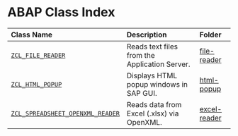 # ABAP Class Index

| Class Name                                                                                 | Description                                    | Folder                             |
|:-------------------------------------------------------------------------------------------|:-----------------------------------------------|:-----------------------------------|
| [`ZCL_FILE_READER`](./file-reader/src/zcl_file_reader.abap)                                | Reads text files from the Application Server.  | [file-reader](./file-reader)       |
| [`ZCL_HTML_POPUP`](./html-popup/src/zcl_html_popup.abap)                                   | Displays HTML popup windows in SAP GUI.        | [html-popup](./html-popup)         |
| [`ZCL_SPREADSHEET_OPENXML_READER`](./excel-reader/src/zcl_spreadsheet_openxml_reader.abap) | Reads data from Excel (.xlsx) via OpenXML.     | [excel-reader](./excel-reader)     |

